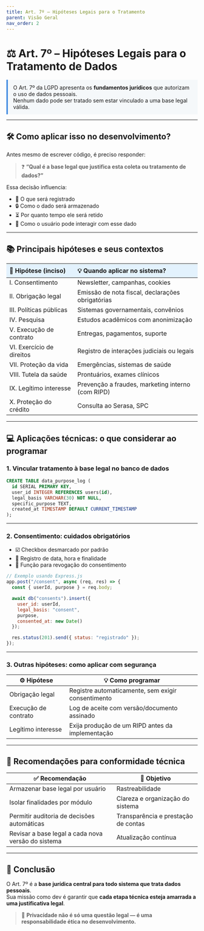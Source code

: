 ```yaml
---
title: Art. 7º – Hipóteses Legais para o Tratamento
parent: Visão Geral
nav_order: 2
---
```


# ⚖️ Art. 7º – Hipóteses Legais para o Tratamento de Dados

<div style="border-left: 4px solid #4a90e2; padding: 0.8em 1em; background-color: #f5f8fa;">
  O Art. 7º da LGPD apresenta os <strong>fundamentos jurídicos</strong> que autorizam o uso de dados pessoais.<br>
  Nenhum dado pode ser tratado sem estar vinculado a uma base legal válida.
</div>

---

## 🛠️ Como aplicar isso no desenvolvimento?

Antes mesmo de escrever código, é preciso responder:

> ❓ <strong>“Qual é a base legal que justifica esta coleta ou tratamento de dados?”</strong>

Essa decisão influencia:
- 🧾 O que será registrado
- 🔒 Como o dado será armazenado
- ⏳ Por quanto tempo ele será retido
- 🙋 Como o usuário pode interagir com esse dado

---

## 📚 Principais hipóteses e seus contextos

<table style="width:100%; border-collapse: collapse;">
  <thead style="background-color: #e3f2fd;">
    <tr>
      <th style="text-align:left; padding: 8px;">📌 Hipótese (inciso)</th>
      <th style="text-align:left; padding: 8px;">💡 Quando aplicar no sistema?</th>
    </tr>
  </thead>
  <tbody>
    <tr><td>I. Consentimento</td><td>Newsletter, campanhas, cookies</td></tr>
    <tr><td>II. Obrigação legal</td><td>Emissão de nota fiscal, declarações obrigatórias</td></tr>
    <tr><td>III. Políticas públicas</td><td>Sistemas governamentais, convênios</td></tr>
    <tr><td>IV. Pesquisa</td><td>Estudos acadêmicos com anonimização</td></tr>
    <tr><td>V. Execução de contrato</td><td>Entregas, pagamentos, suporte</td></tr>
    <tr><td>VI. Exercício de direitos</td><td>Registro de interações judiciais ou legais</td></tr>
    <tr><td>VII. Proteção da vida</td><td>Emergências, sistemas de saúde</td></tr>
    <tr><td>VIII. Tutela da saúde</td><td>Prontuários, exames clínicos</td></tr>
    <tr><td>IX. Legítimo interesse</td><td>Prevenção a fraudes, marketing interno (com RIPD)</td></tr>
    <tr><td>X. Proteção do crédito</td><td>Consulta ao Serasa, SPC</td></tr>
  </tbody>
</table>

---

## 💻 Aplicações técnicas: o que considerar ao programar

### 1. Vincular tratamento à base legal no banco de dados

```sql
CREATE TABLE data_purpose_log (
  id SERIAL PRIMARY KEY,
  user_id INTEGER REFERENCES users(id),
  legal_basis VARCHAR(30) NOT NULL,
  specific_purpose TEXT,
  created_at TIMESTAMP DEFAULT CURRENT_TIMESTAMP
);
```

---

### 2. Consentimento: cuidados obrigatórios

- ☑️ Checkbox desmarcado por padrão
- 📅 Registro de data, hora e finalidade
- 🔁 Função para revogação do consentimento

```js
// Exemplo usando Express.js
app.post("/consent", async (req, res) => {
  const { userId, purpose } = req.body;

  await db("consents").insert({
    user_id: userId,
    legal_basis: "consent",
    purpose,
    consented_at: new Date()
  });

  res.status(201).send({ status: "registrado" });
});
```

---

### 3. Outras hipóteses: como aplicar com segurança

| ⚙️ Hipótese              | 💡 Como programar |
|--------------------------|------------------|
| Obrigação legal          | Registre automaticamente, sem exigir consentimento |
| Execução de contrato     | Log de aceite com versão/documento assinado |
| Legítimo interesse       | Exija produção de um RIPD antes da implementação |

---

## 🧭 Recomendações para conformidade técnica

| ✅ Recomendação                                  | 🧠 Objetivo                          |
|--------------------------------------------------|-------------------------------------|
| Armazenar base legal por usuário                 | Rastreabilidade                     |
| Isolar finalidades por módulo                    | Clareza e organização do sistema    |
| Permitir auditoria de decisões automáticas       | Transparência e prestação de contas |
| Revisar a base legal a cada nova versão do sistema | Atualização contínua              |

---

## 🎯 Conclusão

O Art. 7º é a **base jurídica central para todo sistema que trata dados pessoais**.  
Sua missão como dev é garantir que **cada etapa técnica esteja amarrada a uma justificativa legal**.

> 🔐 **Privacidade não é só uma questão legal — é uma responsabilidade ética no desenvolvimento.**
